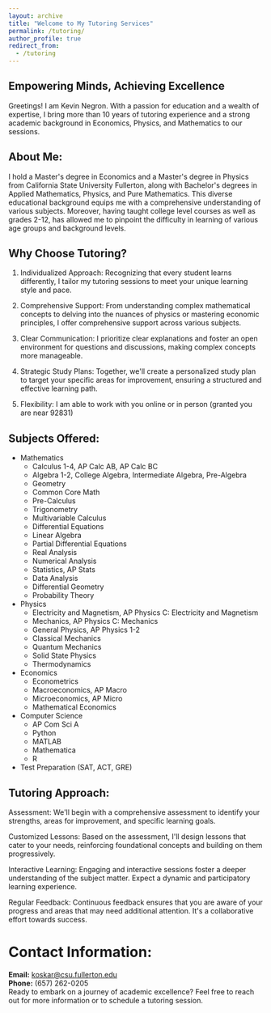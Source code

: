 ```yaml
---
layout: archive
title: "Welcome to My Tutoring Services"
permalink: /tutoring/
author_profile: true
redirect_from:
  - /tutoring
---
```



## Empowering Minds, Achieving Excellence
Greetings! I am Kevin Negron. With a passion for education and a wealth of expertise, I bring more than 10 years of tutoring experience and a strong academic background in Economics, Physics, and Mathematics to our sessions.

## About Me:
I hold a Master's degree in Economics and a Master's degree in Physics from California State University Fullerton, along with Bachelor's degrees in Applied Mathematics, Physics, and Pure Mathematics. This diverse educational background equips me with a comprehensive understanding of various subjects. Moreover, having taught college level courses as well as grades 2-12, has allowed me to pinpoint the difficulty in learning of various age groups and background levels. 

## Why Choose Tutoring?
1. Individualized Approach: Recognizing that every student learns differently, I tailor my tutoring sessions to meet your unique learning style and pace.

2. Comprehensive Support: From understanding complex mathematical concepts to delving into the nuances of physics or mastering economic principles, I offer comprehensive support across various subjects.

3. Clear Communication: I prioritize clear explanations and foster an open environment for questions and discussions, making complex concepts more manageable.

4. Strategic Study Plans: Together, we'll create a personalized study plan to target your specific areas for improvement, ensuring a structured and effective learning path.

5. Flexibility: I am able to work with you online or in person (granted you are near 92831)

## Subjects Offered:
- Mathematics
  - Calculus 1-4, AP Calc AB, AP Calc BC
  - Algebra 1-2, College Algebra, Intermediate Algebra, Pre-Algebra
  - Geometry
  - Common Core Math
  - Pre-Calculus
  - Trigonometry
  - Multivariable Calculus
  - Differential Equations
  - Linear Algebra
  - Partial Differential Equations
  - Real Analysis
  - Numerical Analysis
  - Statistics, AP Stats
  - Data Analysis
  - Differential Geometry
  - Probability Theory
- Physics
  - Electricity and Magnetism, AP Physics C: Electricity and Magnetism
  - Mechanics, AP Physics C: Mechanics
  - General Physics, AP Physics 1-2
  - Classical Mechanics
  - Quantum Mechanics
  - Solid State Physics
  - Thermodynamics
- Economics
  - Econometrics
  - Macroeconomics, AP Macro
  - Microeconomics, AP Micro 
  - Mathematical Economics
- Computer Science
  - AP Com Sci A 
  - Python
  - MATLAB
  - Mathematica
  - R
- Test Preparation (SAT, ACT, GRE)

## Tutoring Approach:
Assessment: We'll begin with a comprehensive assessment to identify your strengths, areas for improvement, and specific learning goals.

Customized Lessons: Based on the assessment, I'll design lessons that cater to your needs, reinforcing foundational concepts and building on them progressively.

Interactive Learning: Engaging and interactive sessions foster a deeper understanding of the subject matter. Expect a dynamic and participatory learning experience.

Regular Feedback: Continuous feedback ensures that you are aware of your progress and areas that may need additional attention. It's a collaborative effort towards success.


# Contact Information:
**Email:** [koskar@csu.fullerton.edu](mailto:koskar@csu.fullerton.edu)  
**Phone:** (657) 262-0205   
Ready to embark on a journey of academic excellence? Feel free to reach out for more information or to schedule a tutoring session.